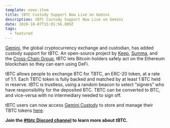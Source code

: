 ```yaml
---
template: news-item
title: tBTC Custody Support Now Live on Gemini
description: tBTC Custody Support Now Live on Gemini
date: 2020-10-07T15:01:56.809Z
tags:
  - featured
---
```

[Gemini](https://gemini.com/), the global cryptocurrency exchange and custodian, has added custody support for tBTC. An open-source project by [Keep](https://keep.network/), [Summa](https://summa.one/), and the [Cross-Chain Group](https://crosschain.group/), tBTC lets Bitcoin holders safely act on the Ethereum blockchain so they can earn using DeFi.

tBTC allows people to exchange BTC for TBTC, an ERC-20 token, at a rate of 1:1. Each TBTC token is fully backed and matched by at least 1 BTC held in reserve. tBTC is trustless, using a random beacon to select “signers” who have responsibility for the deposited BTC. TBTC can be converted to BTC, and vice-versa with no intermediary needed to sign off.

tBTC users can now access [Gemini Custody](https://gemini.com/custody) to store and manage their TBTC tokens [here](https://gemini.com/prices/tbtc).

**Join the [\#tbtc Discord channel](https://discord.com/invite/wYezN7v) to learn more about tBTC.**
